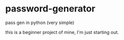# password-generator
pass gen in python (very simple)

this is a beginner project of mine, I'm just starting out.
